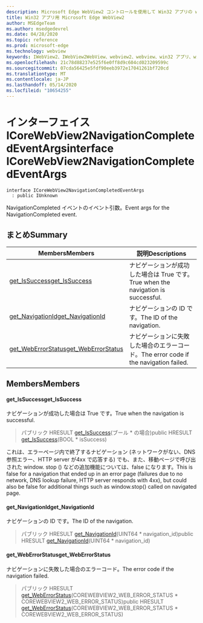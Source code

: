 ```yaml
---
description: Microsoft Edge WebView2 コントロールを使用して Win32 アプリの web コンテンツをホストする
title: Win32 アプリ用 Microsoft Edge WebView2
author: MSEdgeTeam
ms.author: msedgedevrel
ms.date: 04/28/2020
ms.topic: reference
ms.prod: microsoft-edge
ms.technology: webview
keywords: IWebView2、IWebView2WebView、webview2、webview、win32 アプリ、win32、edge、ICoreWebView2、ICoreWebView2Controller、browser control、edge html
ms.openlocfilehash: 21c78d88237e525f6e0ff8d9c604cd023209599c
ms.sourcegitcommit: 07cda56425e5fdf90eeb3972e17041261bf720cd
ms.translationtype: MT
ms.contentlocale: ja-JP
ms.lasthandoff: 05/14/2020
ms.locfileid: "10654255"
---
```

# <span data-ttu-id="2fdbe-104">インターフェイス ICoreWebView2NavigationCompletedEventArgs</span><span class="sxs-lookup"><span data-stu-id="2fdbe-104">interface ICoreWebView2NavigationCompletedEventArgs</span></span> 

```
interface ICoreWebView2NavigationCompletedEventArgs
  : public IUnknown
```

<span data-ttu-id="2fdbe-105">NavigationCompleted イベントのイベント引数。</span><span class="sxs-lookup"><span data-stu-id="2fdbe-105">Event args for the NavigationCompleted event.</span></span>

## <span data-ttu-id="2fdbe-106">まとめ</span><span class="sxs-lookup"><span data-stu-id="2fdbe-106">Summary</span></span>

 <span data-ttu-id="2fdbe-107">Members</span><span class="sxs-lookup"><span data-stu-id="2fdbe-107">Members</span></span>                        | <span data-ttu-id="2fdbe-108">説明</span><span class="sxs-lookup"><span data-stu-id="2fdbe-108">Descriptions</span></span>
--------------------------------|---------------------------------------------
[<span data-ttu-id="2fdbe-109">get_IsSuccess</span><span class="sxs-lookup"><span data-stu-id="2fdbe-109">get_IsSuccess</span></span>](#get_issuccess) | <span data-ttu-id="2fdbe-110">ナビゲーションが成功した場合は True です。</span><span class="sxs-lookup"><span data-stu-id="2fdbe-110">True when the navigation is successful.</span></span>
[<span data-ttu-id="2fdbe-111">get_NavigationId</span><span class="sxs-lookup"><span data-stu-id="2fdbe-111">get_NavigationId</span></span>](#get_navigationid) | <span data-ttu-id="2fdbe-112">ナビゲーションの ID です。</span><span class="sxs-lookup"><span data-stu-id="2fdbe-112">The ID of the navigation.</span></span>
[<span data-ttu-id="2fdbe-113">get_WebErrorStatus</span><span class="sxs-lookup"><span data-stu-id="2fdbe-113">get_WebErrorStatus</span></span>](#get_weberrorstatus) | <span data-ttu-id="2fdbe-114">ナビゲーションに失敗した場合のエラーコード。</span><span class="sxs-lookup"><span data-stu-id="2fdbe-114">The error code if the navigation failed.</span></span>

## <span data-ttu-id="2fdbe-115">Members</span><span class="sxs-lookup"><span data-stu-id="2fdbe-115">Members</span></span>

#### <span data-ttu-id="2fdbe-116">get_IsSuccess</span><span class="sxs-lookup"><span data-stu-id="2fdbe-116">get_IsSuccess</span></span> 

<span data-ttu-id="2fdbe-117">ナビゲーションが成功した場合は True です。</span><span class="sxs-lookup"><span data-stu-id="2fdbe-117">True when the navigation is successful.</span></span>

> <span data-ttu-id="2fdbe-118">パブリック HRESULT [get_IsSuccess](#get_issuccess)(ブール \* の場合)</span><span class="sxs-lookup"><span data-stu-id="2fdbe-118">public HRESULT [get_IsSuccess](#get_issuccess)(BOOL \* isSuccess)</span></span>

<span data-ttu-id="2fdbe-119">これは、エラーページ内で終了するナビゲーション (ネットワークがない、DNS 参照エラー、HTTP server が4xx で応答する) でも、また、移動ページで呼び出された window. stop () などの追加機能については、false になります。</span><span class="sxs-lookup"><span data-stu-id="2fdbe-119">This is false for a navigation that ended up in an error page (failures due to no network, DNS lookup failure, HTTP server responds with 4xx), but could also be false for additional things such as window.stop() called on navigated page.</span></span>

#### <span data-ttu-id="2fdbe-120">get_NavigationId</span><span class="sxs-lookup"><span data-stu-id="2fdbe-120">get_NavigationId</span></span> 

<span data-ttu-id="2fdbe-121">ナビゲーションの ID です。</span><span class="sxs-lookup"><span data-stu-id="2fdbe-121">The ID of the navigation.</span></span>

> <span data-ttu-id="2fdbe-122">パブリック HRESULT [get_NavigationId](#get_navigationid)(UINT64 \* navigation_id)</span><span class="sxs-lookup"><span data-stu-id="2fdbe-122">public HRESULT [get_NavigationId](#get_navigationid)(UINT64 \* navigation_id)</span></span>

#### <span data-ttu-id="2fdbe-123">get_WebErrorStatus</span><span class="sxs-lookup"><span data-stu-id="2fdbe-123">get_WebErrorStatus</span></span> 

<span data-ttu-id="2fdbe-124">ナビゲーションに失敗した場合のエラーコード。</span><span class="sxs-lookup"><span data-stu-id="2fdbe-124">The error code if the navigation failed.</span></span>

> <span data-ttu-id="2fdbe-125">パブリック HRESULT [get_WebErrorStatus](#get_weberrorstatus)(COREWEBVIEW2_WEB_ERROR_STATUS \* COREWEBVIEW2_WEB_ERROR_STATUS)</span><span class="sxs-lookup"><span data-stu-id="2fdbe-125">public HRESULT [get_WebErrorStatus](#get_weberrorstatus)(COREWEBVIEW2_WEB_ERROR_STATUS \* COREWEBVIEW2_WEB_ERROR_STATUS)</span></span>

